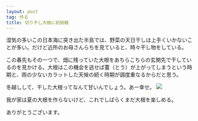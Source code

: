 ```yaml
---
layout: post
tag: 作る
title: 切り干し大根に初挑戦
---
```


湿気の多いこの日本海に突き出た半島では、野菜の天日干しは上手くいかないことが多い。だけど近所のお母さんらちを見ていると、時々干し物をしている。

この春先もその一つで、畑に残っていた大根をあちらこちらの玄関先で干しているのを見かける。大根はこの機会を逃せば薹（とう）が上がってしまうという時期と、雨の少ないカラットした天候の続く時期が調度重なるからだと思う。

冬越しして、干した大根ってなんて甘いんでしょう。あー幸せ。
![](https://kobapan.com/f/16890724187_91aee491af.jpg)

我が家は夏の大根を作らないけど、これでしばらくまだ大根を楽しめる。

ありがとうございます。
